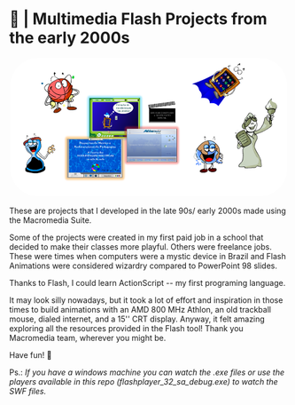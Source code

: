 # 📗 | Multimedia Flash Projects from the early 2000s

<div align="center">                                                              
  <img  style="border-radius:50px;" src="./animations.png" alt="Screens and characters animated in flash" width="500" height="250">
</div>  


These are projects that I developed in the late 90s/ early 2000s made using the Macromedia Suite.

Some of the projects were created in my first paid job in a school that decided to make their classes more playful. Others were freelance jobs. These were times when computers were a mystic device in Brazil and Flash Animations were considered wizardry compared to PowerPoint 98 slides.

Thanks to Flash, I could learn ActionScript -- my first programing language.

It may look silly nowadays, but it took a lot of effort and inspiration in those times to build animations with an AMD 800 MHz Athlon, an old trackball mouse, dialed internet, and a 15'' CRT display. Anyway, it felt amazing exploring all the resources provided in the Flash tool! Thank you Macromedia team, wherever you might be.

Have fun! 🎉


Ps.: _If you have a windows machine you can watch the .exe files or use the players available in this repo (flashplayer_32_sa_debug.exe) to watch the SWF files._
